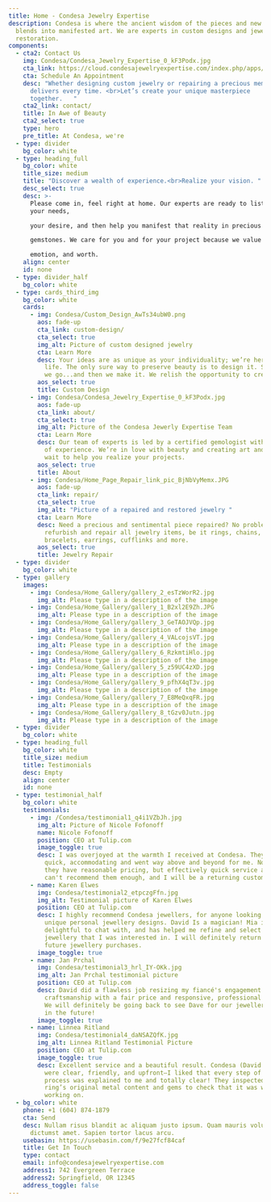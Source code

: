 ```yaml
---
title: Home - Condesa Jewelry Expertise
description: Condesa is where the ancient wisdom of the pieces and new knowledge
  blends into manifested art. We are experts in custom designs and jewelry
  restoration.
components:
  - cta2: Contact Us
    img: Condesa/Condesa_Jewelry_Expertise_0_kF3Podx.jpg
    cta_link: https://cloud.condesajewelryexpertise.com/index.php/apps/appointments/pub/HGOi8D8pDwd2sIDNqNE4vQ%3D%3D/form
    cta: Schedule An Appointment
    desc: "Whether designing custom jewelry or repairing a precious memento, Condesa
      delivers every time. <br>Let’s create your unique masterpiece
      together.   "
    cta2_link: contact/
    title: In Awe of Beauty
    cta2_select: true
    type: hero
    pre_title: At Condesa, we're
  - type: divider
    bg_color: white
  - type: heading_full
    bg_color: white
    title_size: medium
    title: "Discover a wealth of experience.<br>Realize your vision. "
    desc_select: true
    desc: >-
      Please come in, feel right at home. Our experts are ready to listen to
      your needs,

      your desire, and then help you manifest that reality in precious metal and

      gemstones. We care for you and for your project because we value beauty,

      emotion, and worth.
    align: center
    id: none
  - type: divider_half
    bg_color: white
  - type: cards_third_img
    bg_color: white
    cards:
      - img: Condesa/Custom_Design_AwTs34ubW0.png
        aos: fade-up
        cta_link: custom-design/
        cta_select: true
        img_alt: Picture of custom designed jewelry
        cta: Learn More
        desc: Your ideas are as unique as your individuality; we’re here bring them to
          life. The only sure way to preserve beauty is to design it. So, there
          we go...and then we make it. We relish the opportunity to create.
        aos_select: true
        title: Custom Design
      - img: Condesa/Condesa_Jewelry_Expertise_0_kF3Podx.jpg
        aos: fade-up
        cta_link: about/
        cta_select: true
        img_alt: Picture of the Condesa Jewerly Expertise Team
        cta: Learn More
        desc: Our team of experts is led by a certified gemologist with nearly 30 years
          of experience. We’re in love with beauty and creating art and can’t
          wait to help you realize your projects.
        aos_select: true
        title: About
      - img: Condesa/Home_Page_Repair_link_pic_BjNbVyMemx.JPG
        aos: fade-up
        cta_link: repair/
        cta_select: true
        img_alt: "Picture of a repaired and restored jewelry "
        cta: Learn More
        desc: Need a precious and sentimental piece repaired? No problem! We can
          refurbish and repair all jewelry items, be it rings, chains, clasps,
          bracelets, earrings, cufflinks and more.
        aos_select: true
        title: Jewelry Repair
  - type: divider
    bg_color: white
  - type: gallery
    images:
      - img: Condesa/Home_Gallery/gallery_2_esTzWorR2.jpg
        img_alt: Please type in a description of the image
      - img: Condesa/Home_Gallery/gallery_1_B2xl2E9Zh.JPG
        img_alt: Please type in a description of the image
      - img: Condesa/Home_Gallery/gallery_3_GeTAOJVQp.jpg
        img_alt: Please type in a description of the image
      - img: Condesa/Home_Gallery/gallery_4_VALcojsVT.jpg
        img_alt: Please type in a description of the image
      - img: Condesa/Home_Gallery/gallery_6_RzkmtiHlo.jpg
        img_alt: Please type in a description of the image
      - img: Condesa/Home_Gallery/gallery_5_z59UC4zXD.jpg
        img_alt: Please type in a description of the image
      - img: Condesa/Home_Gallery/gallery_9_pfhX4qT3v.jpg
        img_alt: Please type in a description of the image
      - img: Condesa/Home_Gallery/gallery_7_E8MeQxqFR.jpg
        img_alt: Please type in a description of the image
      - img: Condesa/Home_Gallery/gallery_8_tGzv0Jutn.jpg
        img_alt: Please type in a description of the image
  - type: divider
    bg_color: white
  - type: heading_full
    bg_color: white
    title_size: medium
    title: Testimonials
    desc: Empty
    align: center
    id: none
  - type: testimonial_half
    bg_color: white
    testimonials:
      - img: /Condesa/testimonial1_q4i1VZbJh.jpg
        img_alt: Picture of Nicole Fofonoff
        name: Nicole Fofonoff
        position: CEO at Tulip.com
        image_toggle: true
        desc: I was overjoyed at the warmth I received at Condesa. They were incredibly
          quick, accommodating and went way above and beyond for me. Not only do
          they have reasonable pricing, but effectively quick service as well! I
          can't recommend them enough, and I will be a returning customer.
      - name: Karen Elwes
        img: Condesa/testimonial2_etpczgFfn.jpg
        img_alt: Testimonial picture of Karen Elwes
        position: CEO at Tulip.com
        desc: I highly recommend Condesa jewellers, for anyone looking for exquisite and
          unique personal jewellery designs. David Is a magician! Mia is
          delightful to chat with, and has helped me refine and select pieces of
          jewellery that I was interested in. I will definitely return for
          future jewellery purchases.
        image_toggle: true
      - name: Jan Prchal
        img: Condesa/testimonial3_hrl_IY-OKk.jpg
        img_alt: Jan Prchal testimonial picture
        position: CEO at Tulip.com
        desc: David did a flawless job resizing my fiancé's engagement ring. Quality
          craftsmanship with a fair price and responsive, professional service.
          We will definitely be going back to see Dave for our jewellery needs
          in the future!
        image_toggle: true
      - name: Linnea Ritland
        img: Condesa/testimonial4_daNSAZQfK.jpg
        img_alt: Linnea Ritland Testimonial Picture
        position: CEO at Tulip.com
        image_toggle: true
        desc: Excellent service and a beautiful result. Condesa (David (designer) & Mia)
          were clear, friendly, and upfront—I liked that every step of the
          process was explained to me and totally clear! They inspected the
          ring’s original metal content and gems to check that it was worth
          working on.
  - bg_color: white
    phone: +1 (604) 874-1879
    cta: Send
    desc: Nullam risus blandit ac aliquam justo ipsum. Quam mauris volutpat massa
      dictumst amet. Sapien tortor lacus arcu.
    usebasin: https://usebasin.com/f/9e27fcf84caf
    title: Get In Touch
    type: contact
    email: info@condesajewelryexpertise.com
    address1: 742 Evergreen Terrace
    address2: Springfield, OR 12345
    address_toggle: false
---
```

